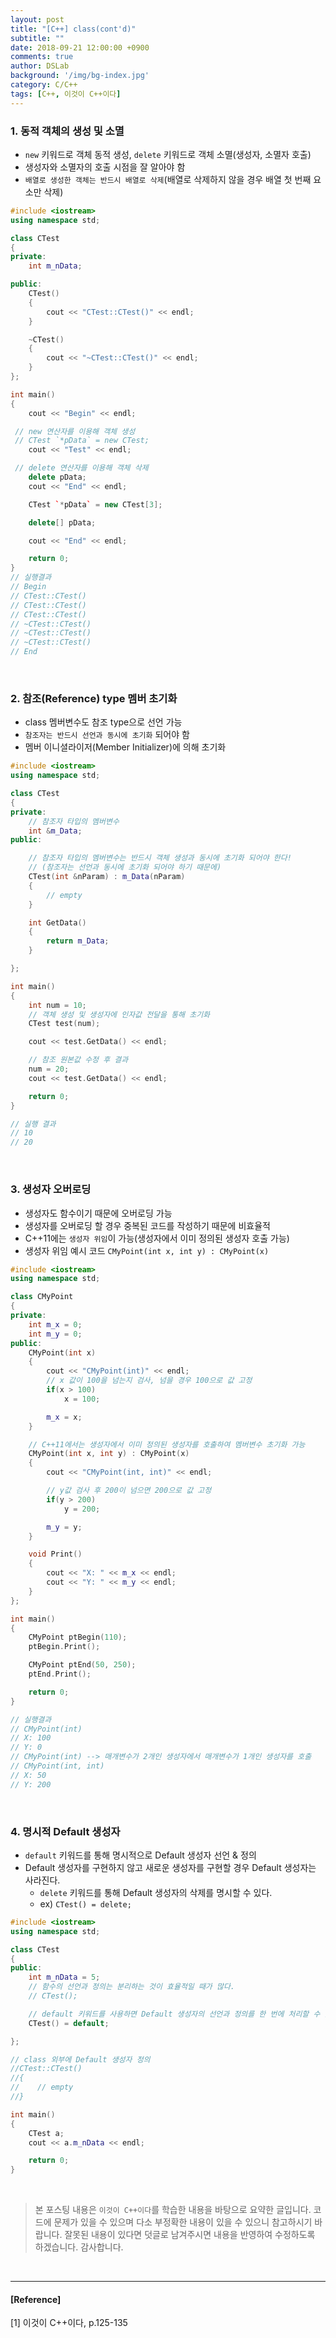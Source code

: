```yaml
---
layout: post
title: "[C++] class(cont'd)"
subtitle: ""
date: 2018-09-21 12:00:00 +0900
comments: true
author: DSLab
background: '/img/bg-index.jpg'
category: C/C++
tags: [C++, 이것이 C++이다]
---
```


### 1. 동적 객체의 생성 및 소멸
  - `new` 키워드로 객체 동적 생성, `delete` 키워드로 객체 소멸(생성자, 소멸자 호출)
  - 생성자와 소멸자의 호출 시점을 잘 알아야 함
  - `배열로 생성한 객체는 반드시 배열로 삭제`(배열로 삭제하지 않을 경우 배열 첫 번째 요소만 삭제)

```c++
#include <iostream>
using namespace std;

class CTest
{
private:
    int m_nData;

public:
    CTest()
    {
        cout << "CTest::CTest()" << endl;
    }

    ~CTest()
    {
        cout << "~CTest::CTest()" << endl;
    }
};

int main()
{
    cout << "Begin" << endl;

 // new 연산자를 이용해 객체 생성
 // CTest `*pData` = new CTest;
    cout << "Test" << endl;

 // delete 연산자를 이용해 객체 삭제
    delete pData;
    cout << "End" << endl;

    CTest `*pData` = new CTest[3];

    delete[] pData;

    cout << "End" << endl;

    return 0;
}
// 실행결과
// Begin
// CTest::CTest()
// CTest::CTest()
// CTest::CTest()
// ~CTest::CTest()
// ~CTest::CTest()
// ~CTest::CTest()
// End
```
<br>

### 2. 참조(Reference) type 멤버 초기화
  - class 멤버변수도 참조 type으로 선언 가능
  - `참조자는 반드시 선언과 동시에 초기화` 되어야 함
  - 멤버 이니셜라이저(Member Initializer)에 의해 초기화

```c++
#include <iostream>
using namespace std;

class CTest
{
private:
    // 참조자 타입의 멤버변수
    int &m_Data;
public:

    // 참조자 타입의 멤버변수는 반드시 객체 생성과 동시에 초기화 되어야 한다!
    // (참조자는 선언과 동시에 초기화 되어야 하기 때문에)
    CTest(int &nParam) : m_Data(nParam)
    {
        // empty
    }

    int GetData()
    {
        return m_Data;
    }

};

int main()
{
    int num = 10;
    // 객체 생성 및 생성자에 인자값 전달을 통해 초기화
    CTest test(num);

    cout << test.GetData() << endl;

    // 참조 원본값 수정 후 결과
    num = 20;
    cout << test.GetData() << endl;

    return 0;
}

// 실행 결과
// 10
// 20
```
<br>

### 3. 생성자 오버로딩
  - 생성자도 함수이기 때문에 오버로딩 가능
  - 생성자를 오버로딩 할 경우 중복된 코드를 작성하기 때문에 비효율적
  - C++11에는 `생성자 위임`이 가능(생성자에서 이미 정의된 생성자 호출 가능)
  - 생성자 위임 예시 코드 `CMyPoint(int x, int y) : CMyPoint(x)`

```c++
#include <iostream>
using namespace std;

class CMyPoint
{
private:
    int m_x = 0;
    int m_y = 0;
public:
    CMyPoint(int x)
    {
        cout << "CMyPoint(int)" << endl;
        // x 값이 100을 넘는지 검사, 넘을 경우 100으로 값 고정
        if(x > 100)
            x = 100;

        m_x = x;
    }

    // C++11에서는 생성자에서 이미 정의된 생성자를 호출하여 멤버변수 초기화 가능
    CMyPoint(int x, int y) : CMyPoint(x)
    {
        cout << "CMyPoint(int, int)" << endl;

        // y값 검사 후 200이 넘으면 200으로 값 고정
        if(y > 200)
            y = 200;

        m_y = y;
    }

    void Print()
    {
        cout << "X: " << m_x << endl;
        cout << "Y: " << m_y << endl;
    }
};

int main()
{
    CMyPoint ptBegin(110);
    ptBegin.Print();

    CMyPoint ptEnd(50, 250);
    ptEnd.Print();

    return 0;
}

// 실행결과
// CMyPoint(int)
// X: 100
// Y: 0
// CMyPoint(int) --> 매개변수가 2개인 생성자에서 매개변수가 1개인 생성자를 호출
// CMyPoint(int, int)
// X: 50
// Y: 200
```
<br>

### 4. 명시적 Default 생성자
  - `default` 키워드를 통해 명시적으로 Default 생성자 선언 & 정의
  - Default 생성자를 구현하지 않고 새로운 생성자를 구현할 경우 Default 생성자는 사라진다.
    - `delete` 키워드를 통해 Default 생성자의 삭제를 명시할 수 있다.
    - ex) `CTest() = delete;`

```c++
#include <iostream>
using namespace std;

class CTest
{
public:
    int m_nData = 5;
    // 함수의 선언과 정의는 분리하는 것이 효율적일 때가 많다.
    // CTest();

    // default 키워드를 사용하면 Default 생성자의 선언과 정의를 한 번에 처리할 수 있다.
    CTest() = default;

};

// class 외부에 Default 생성자 정의
//CTest::CTest()
//{
//    // empty
//}

int main()
{
    CTest a;
    cout << a.m_nData << endl;

    return 0;
}
```

<br>

>본 포스팅 내용은 `이것이 C++이다`를 학습한 내용을 바탕으로 요약한 글입니다. 코드에 문제가 있을 수 있으며 다소 부정확한 내용이 있을 수 있으니 참고하시기 바랍니다. 잘못된 내용이 있다면 덧글로 남겨주시면 내용을 반영하여 수정하도록 하겠습니다. 감사합니다.

<br>

---

#### [Reference]

[1] 이것이 C++이다, p.125-135
